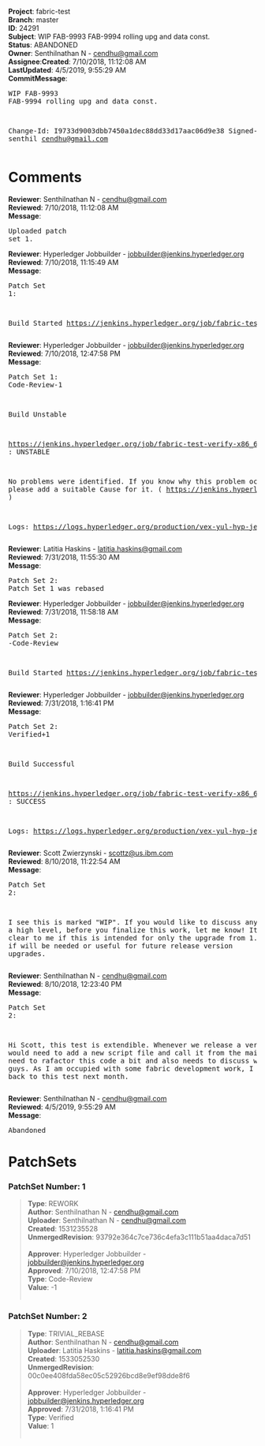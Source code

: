 <strong>Project</strong>: fabric-test</br><strong>Branch</strong>: master<br><strong>ID</strong>: 24291<br><strong>Subject</strong>: WIP FAB-9993 FAB-9994 rolling upg and data const.<br><strong>Status</strong>: ABANDONED<br><strong>Owner</strong>: Senthilnathan N - cendhu@gmail.com<br><strong>Assignee</strong>:<strong>Created</strong>: 7/10/2018, 11:12:08 AM<br><strong>LastUpdated</strong>: 4/5/2019, 9:55:29 AM<br><strong>CommitMessage</strong>:<br><pre>WIP FAB-9993 FAB-9994 rolling upg and data const.

Change-Id: I9733d9003dbb7450a1dec88dd33d17aac06d9e38
Signed-off-by: senthil <cendhu@gmail.com>
</pre><h1>Comments</h1><strong>Reviewer</strong>: Senthilnathan N - cendhu@gmail.com<br><strong>Reviewed</strong>: 7/10/2018, 11:12:08 AM<br><strong>Message</strong>: <pre>Uploaded patch set 1.</pre><strong>Reviewer</strong>: Hyperledger Jobbuilder - jobbuilder@jenkins.hyperledger.org<br><strong>Reviewed</strong>: 7/10/2018, 11:15:49 AM<br><strong>Message</strong>: <pre>Patch Set 1:

Build Started https://jenkins.hyperledger.org/job/fabric-test-verify-x86_64/1531/</pre><strong>Reviewer</strong>: Hyperledger Jobbuilder - jobbuilder@jenkins.hyperledger.org<br><strong>Reviewed</strong>: 7/10/2018, 12:47:58 PM<br><strong>Message</strong>: <pre>Patch Set 1: Code-Review-1

Build Unstable 

https://jenkins.hyperledger.org/job/fabric-test-verify-x86_64/1531/ : UNSTABLE

No problems were identified. If you know why this problem occurred, please add a suitable Cause for it. ( https://jenkins.hyperledger.org/job/fabric-test-verify-x86_64/1531/ )

Logs: https://logs.hyperledger.org/production/vex-yul-hyp-jenkins-3/fabric-test-verify-x86_64/1531</pre><strong>Reviewer</strong>: Latitia Haskins - latitia.haskins@gmail.com<br><strong>Reviewed</strong>: 7/31/2018, 11:55:30 AM<br><strong>Message</strong>: <pre>Patch Set 2: Patch Set 1 was rebased</pre><strong>Reviewer</strong>: Hyperledger Jobbuilder - jobbuilder@jenkins.hyperledger.org<br><strong>Reviewed</strong>: 7/31/2018, 11:58:18 AM<br><strong>Message</strong>: <pre>Patch Set 2: -Code-Review

Build Started https://jenkins.hyperledger.org/job/fabric-test-verify-x86_64/1626/</pre><strong>Reviewer</strong>: Hyperledger Jobbuilder - jobbuilder@jenkins.hyperledger.org<br><strong>Reviewed</strong>: 7/31/2018, 1:16:41 PM<br><strong>Message</strong>: <pre>Patch Set 2: Verified+1

Build Successful 

https://jenkins.hyperledger.org/job/fabric-test-verify-x86_64/1626/ : SUCCESS

Logs: https://logs.hyperledger.org/production/vex-yul-hyp-jenkins-3/fabric-test-verify-x86_64/1626</pre><strong>Reviewer</strong>: Scott Zwierzynski - scottz@us.ibm.com<br><strong>Reviewed</strong>: 8/10/2018, 11:22:54 AM<br><strong>Message</strong>: <pre>Patch Set 2:

I see this is marked "WIP". If you would like to discuss anything at a high level, before you finalize this work, let me know! It is not clear to me if this is intended for only the upgrade from 1.1 - 1.2 or if will be needed or useful for future release version upgrades.</pre><strong>Reviewer</strong>: Senthilnathan N - cendhu@gmail.com<br><strong>Reviewed</strong>: 8/10/2018, 12:23:40 PM<br><strong>Message</strong>: <pre>Patch Set 2:

Hi Scott, this test is extendible. Whenever we release a version, we would need to add a new script file and call it from the main scripts. I need to rafactor this code a bit and also needs to discuss with you guys. As I am occupied with some fabric development work, I will come back to this test next month.</pre><strong>Reviewer</strong>: Senthilnathan N - cendhu@gmail.com<br><strong>Reviewed</strong>: 4/5/2019, 9:55:29 AM<br><strong>Message</strong>: <pre>Abandoned</pre><h1>PatchSets</h1><h3>PatchSet Number: 1</h3><blockquote><strong>Type</strong>: REWORK<br><strong>Author</strong>: Senthilnathan N - cendhu@gmail.com<br><strong>Uploader</strong>: Senthilnathan N - cendhu@gmail.com<br><strong>Created</strong>: 1531235528<br><strong>UnmergedRevision</strong>: 93792e364c7ce736c4efa3c111b51aa4daca7d51<br><br><strong>Approver</strong>: Hyperledger Jobbuilder - jobbuilder@jenkins.hyperledger.org<br><strong>Approved</strong>: 7/10/2018, 12:47:58 PM<br><strong>Type</strong>: Code-Review<br><strong>Value</strong>: -1<br><br></blockquote><h3>PatchSet Number: 2</h3><blockquote><strong>Type</strong>: TRIVIAL_REBASE<br><strong>Author</strong>: Senthilnathan N - cendhu@gmail.com<br><strong>Uploader</strong>: Latitia Haskins - latitia.haskins@gmail.com<br><strong>Created</strong>: 1533052530<br><strong>UnmergedRevision</strong>: 00c0ee408fda58ec05c52926bcd8e9ef98dde8f6<br><br><strong>Approver</strong>: Hyperledger Jobbuilder - jobbuilder@jenkins.hyperledger.org<br><strong>Approved</strong>: 7/31/2018, 1:16:41 PM<br><strong>Type</strong>: Verified<br><strong>Value</strong>: 1<br><br></blockquote>